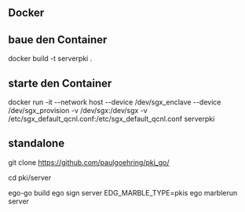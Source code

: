 ## Docker

## baue den Container

docker build -t serverpki .

## starte den Container

docker run -it --network host --device /dev/sgx_enclave --device /dev/sgx_provision -v /dev/sgx:/dev/sgx -v /etc/sgx_default_qcnl.conf:/etc/sgx_default_qcnl.conf serverpki


## standalone

git clone https://github.com/paulgoehring/pki_go/

cd pki/server

ego-go build
ego sign server
EDG_MARBLE_TYPE=pkis ego marblerun server